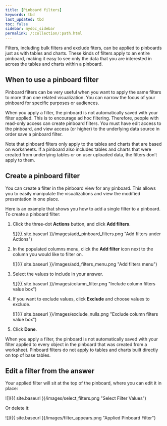 ```yaml
---
title: [Pinboard filters]
keywords: tbd
last_updated: tbd
toc: false
sidebar: mydoc_sidebar
permalink: /:collection/:path.html
---
```

Filters, including bulk filters and exclude fiters, can be applied to pinboards just as with tables
and charts. These kinds of filters apply to an entire pinboard, making it easy
to see only the data that you are interested in across the tables and charts
within a pinboard.

## When to use a pinboard filter

Pinboard filters can be very useful when you want to apply the same filters to
more than one related visualization. You can narrow the focus of your pinboard
for specific purposes or audiences.

When you apply a filter, the pinboard is not automatically saved with your
filter applied. This is to encourage ad hoc filtering. Therefore, people with
read-only access can create pinboard filters. You must have edit access to the
pinboard, and view access (or higher) to the underlying data source in order
save a pinboard filter.

Note that pinboard filters only apply to the tables and charts that are based on
worksheets. If a pinboard also includes tables and charts that were created from
underlying tables or on user uploaded data, the filters don’t apply to them.

## Create a pinboard filter

You can create a filter in the pinboard view for any pinboard. This allows you
to easily manipulate the visualizations and view the modified presentation in
one place.

Here is an example that shows you how to add a single filter to a pinboard. To
create a pinboard filter:

1. Click the three-dot **Actions** button, and click **Add filters**.

     ![]({{ site.baseurl }}/images/add_pinboard_filters.png "Add filters under Actions")

2. In the populated columns menu, click the **Add filter** icon next to the column you would like to filter on.

     ![]({{ site.baseurl }}/images/add_filters_menu.png "Add filters menu")

3. Select the values to include in your answer.

     ![]({{ site.baseurl }}/images/column_filter.png "Include column filters value box")

4. If you want to exclude values, click **Exclude** and choose values to exclude.

     ![]({{ site.baseurl }}/images/exclude_nulls.png "Exclude column filters value box")

5. Click **Done**.

  When you apply a filter, the pinboard is not automatically saved with your
  filter applied to every object in the pinboard that was created from a
  worksheet. Pinboard filters do not apply to tables and charts built directly on
  top of base tables.

## Edit a filter from the answer

Your applied filter will sit at the top of the pinboard, where you can edit it in place:

![]({{ site.baseurl }}/images/select_filters.png "Select Filter Values")

Or delete it:

![]({{ site.baseurl }}/images/filter_appears.png "Applied Pinboard Filter")
